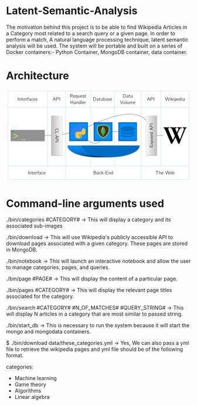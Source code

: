 # Latent-Semantic-Analysis
The motivation behind this project is to be able to find Wikipedia Articles in a Category most related to a search query or a given page.
In order to perform a match, A natural language processing technique, latent semantic analysis will be used. The system will be portable and built on a series of Docker containers:- Python Container, MongoDB container, data container.

# Architecture
![alt text](https://github.com/devpopat96/Latent-Semantic-Analysis/blob/master/system.png)

# Command-line arguments used
./bin/categories #CATEGORY# -> This will display a category and its associated sub-images

./bin/download -> This will use Wikipedia's publicly accessible API to download pages associated with a given category. These pages are stored in MongoDB.

./bin/notebook -> This will launch an interactive notebook and allow the user to manage categories, pages, and queries.

./bin/page #PAGE# -> This will display the content of a particular page.

./bin/pages #CATEGORY# -> This will display the relevant page titles associated for the category.

./bin/search #CATEGORY# #N_OF_MATCHES# #QUERY_STRING# -> This will display N articles in a category that are most similar to passed string.

./bin/start_db -> This is necessary to run the system because it will start the mongo and mongodata containers.

$ ./bin/download data/these_categories.yml -> Yes, We can also pass a yml file to retrieve the wikipedia pages and yml file should be of the following format.

categories:
  - Machine learning
  - Game theory
  - Algorithms
  - Linear algebra



